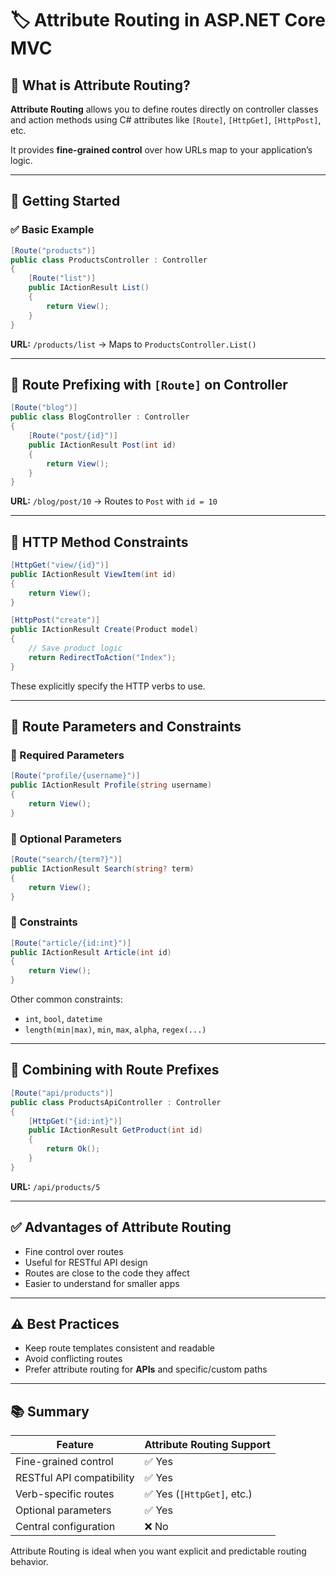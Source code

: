 
# 🏷️ Attribute Routing in ASP.NET Core MVC

## 📌 What is Attribute Routing?

**Attribute Routing** allows you to define routes directly on controller classes and action methods using C# attributes like `[Route]`, `[HttpGet]`, `[HttpPost]`, etc.

It provides **fine-grained control** over how URLs map to your application’s logic.

---

## 🚀 Getting Started

### ✅ Basic Example

```csharp
[Route("products")]
public class ProductsController : Controller
{
    [Route("list")]
    public IActionResult List()
    {
        return View();
    }
}
```

**URL:** `/products/list` → Maps to `ProductsController.List()`

---

## 🔁 Route Prefixing with `[Route]` on Controller

```csharp
[Route("blog")]
public class BlogController : Controller
{
    [Route("post/{id}")]
    public IActionResult Post(int id)
    {
        return View();
    }
}
```

**URL:** `/blog/post/10` → Routes to `Post` with `id = 10`

---

## 🔀 HTTP Method Constraints

```csharp
[HttpGet("view/{id}")]
public IActionResult ViewItem(int id)
{
    return View();
}

[HttpPost("create")]
public IActionResult Create(Product model)
{
    // Save product logic
    return RedirectToAction("Index");
}
```

These explicitly specify the HTTP verbs to use.

---

## 🎯 Route Parameters and Constraints

### 📌 Required Parameters

```csharp
[Route("profile/{username}")]
public IActionResult Profile(string username)
{
    return View();
}
```

### 📌 Optional Parameters

```csharp
[Route("search/{term?}")]
public IActionResult Search(string? term)
{
    return View();
}
```

### 📌 Constraints

```csharp
[Route("article/{id:int}")]
public IActionResult Article(int id)
{
    return View();
}
```

Other common constraints:
- `int`, `bool`, `datetime`
- `length(min|max)`, `min`, `max`, `alpha`, `regex(...)`

---

## 🔄 Combining with Route Prefixes

```csharp
[Route("api/products")]
public class ProductsApiController : Controller
{
    [HttpGet("{id:int}")]
    public IActionResult GetProduct(int id)
    {
        return Ok();
    }
}
```

**URL:** `/api/products/5`

---

## ✅ Advantages of Attribute Routing

- Fine control over routes
- Useful for RESTful API design
- Routes are close to the code they affect
- Easier to understand for smaller apps

---

## ⚠️ Best Practices

- Keep route templates consistent and readable
- Avoid conflicting routes
- Prefer attribute routing for **APIs** and specific/custom paths

---

## 📚 Summary

| Feature                  | Attribute Routing Support |
|--------------------------|----------------------------|
| Fine-grained control     | ✅ Yes                     |
| RESTful API compatibility| ✅ Yes                     |
| Verb-specific routes     | ✅ Yes (`[HttpGet]`, etc.) |
| Optional parameters      | ✅ Yes                     |
| Central configuration    | ❌ No                      |

Attribute Routing is ideal when you want explicit and predictable routing behavior.
